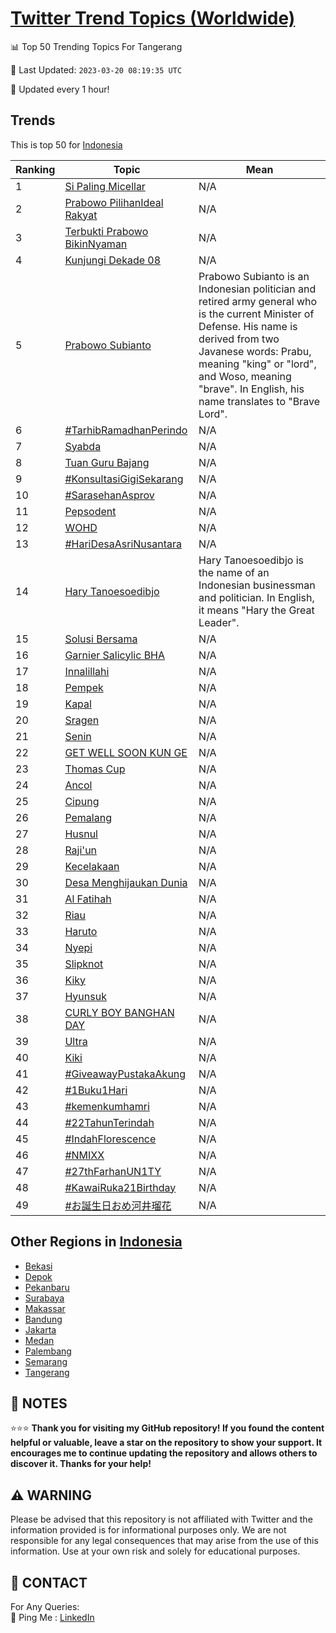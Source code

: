 [Twitter Trend Topics (Worldwide)](https://github.com/ErcinDedeoglu/Twitter-Trend-Topics)
==========


📊 Top 50 Trending Topics For Tangerang

📆 Last Updated: `2023-03-20 08:19:35 UTC`

🔧 Updated every 1 hour!


## Trends

This is top 50 for [Indonesia](</Indonesia>)

| Ranking | Topic | Mean |
| ------- | ------------ | ------------ |
| 1 | [Si Paling Micellar](http://twitter.com/search?q=Si+Paling+Micellar) | N/A |
| 2 | [Prabowo PilihanIdeal Rakyat](http://twitter.com/search?q=Prabowo+PilihanIdeal+Rakyat) | N/A |
| 3 | [Terbukti Prabowo BikinNyaman](http://twitter.com/search?q=Terbukti+Prabowo+BikinNyaman) | N/A |
| 4 | [Kunjungi Dekade 08](http://twitter.com/search?q=Kunjungi+Dekade+08) | N/A |
| 5 | [Prabowo Subianto](http://twitter.com/search?q=Prabowo+Subianto) | Prabowo Subianto is an Indonesian politician and retired army general who is the current Minister of Defense. His name is derived from two Javanese words: Prabu, meaning "king" or "lord", and Woso, meaning "brave". In English, his name translates to "Brave Lord". |
| 6 | [#TarhibRamadhanPerindo](http://twitter.com/search?q=%23TarhibRamadhanPerindo) | N/A |
| 7 | [Syabda](http://twitter.com/search?q=Syabda) | N/A |
| 8 | [Tuan Guru Bajang](http://twitter.com/search?q=Tuan+Guru+Bajang) | N/A |
| 9 | [#KonsultasiGigiSekarang](http://twitter.com/search?q=%23KonsultasiGigiSekarang) | N/A |
| 10 | [#SarasehanAsprov](http://twitter.com/search?q=%23SarasehanAsprov) | N/A |
| 11 | [Pepsodent](http://twitter.com/search?q=Pepsodent) | N/A |
| 12 | [WOHD](http://twitter.com/search?q=WOHD) | N/A |
| 13 | [#HariDesaAsriNusantara](http://twitter.com/search?q=%23HariDesaAsriNusantara) | N/A |
| 14 | [Hary Tanoesoedibjo](http://twitter.com/search?q=Hary+Tanoesoedibjo) | Hary Tanoesoedibjo is the name of an Indonesian businessman and politician. In English, it means "Hary the Great Leader". |
| 15 | [Solusi Bersama](http://twitter.com/search?q=Solusi+Bersama) | N/A |
| 16 | [Garnier Salicylic BHA](http://twitter.com/search?q=Garnier+Salicylic+BHA) | N/A |
| 17 | [Innalillahi](http://twitter.com/search?q=Innalillahi) | N/A |
| 18 | [Pempek](http://twitter.com/search?q=Pempek) | N/A |
| 19 | [Kapal](http://twitter.com/search?q=Kapal) | N/A |
| 20 | [Sragen](http://twitter.com/search?q=Sragen) | N/A |
| 21 | [Senin](http://twitter.com/search?q=Senin) | N/A |
| 22 | [GET WELL SOON KUN GE](http://twitter.com/search?q=GET+WELL+SOON+KUN+GE) | N/A |
| 23 | [Thomas Cup](http://twitter.com/search?q=Thomas+Cup) | N/A |
| 24 | [Ancol](http://twitter.com/search?q=Ancol) | N/A |
| 25 | [Cipung](http://twitter.com/search?q=Cipung) | N/A |
| 26 | [Pemalang](http://twitter.com/search?q=Pemalang) | N/A |
| 27 | [Husnul](http://twitter.com/search?q=Husnul) | N/A |
| 28 | [Raji'un](http://twitter.com/search?q=Raji%27un) | N/A |
| 29 | [Kecelakaan](http://twitter.com/search?q=Kecelakaan) | N/A |
| 30 | [Desa Menghijaukan Dunia](http://twitter.com/search?q=Desa+Menghijaukan+Dunia) | N/A |
| 31 | [Al Fatihah](http://twitter.com/search?q=Al+Fatihah) | N/A |
| 32 | [Riau](http://twitter.com/search?q=Riau) | N/A |
| 33 | [Haruto](http://twitter.com/search?q=Haruto) | N/A |
| 34 | [Nyepi](http://twitter.com/search?q=Nyepi) | N/A |
| 35 | [Slipknot](http://twitter.com/search?q=Slipknot) | N/A |
| 36 | [Kiky](http://twitter.com/search?q=Kiky) | N/A |
| 37 | [Hyunsuk](http://twitter.com/search?q=Hyunsuk) | N/A |
| 38 | [CURLY BOY BANGHAN DAY](http://twitter.com/search?q=CURLY+BOY+BANGHAN+DAY) | N/A |
| 39 | [Ultra](http://twitter.com/search?q=Ultra) | N/A |
| 40 | [Kiki](http://twitter.com/search?q=Kiki) | N/A |
| 41 | [#GiveawayPustakaAkung](http://twitter.com/search?q=%23GiveawayPustakaAkung) | N/A |
| 42 | [#1Buku1Hari](http://twitter.com/search?q=%231Buku1Hari) | N/A |
| 43 | [#kemenkumhamri](http://twitter.com/search?q=%23kemenkumhamri) | N/A |
| 44 | [#22TahunTerindah](http://twitter.com/search?q=%2322TahunTerindah) | N/A |
| 45 | [#IndahFlorescence](http://twitter.com/search?q=%23IndahFlorescence) | N/A |
| 46 | [#NMIXX](http://twitter.com/search?q=%23NMIXX) | N/A |
| 47 | [#27thFarhanUN1TY](http://twitter.com/search?q=%2327thFarhanUN1TY) | N/A |
| 48 | [#KawaiRuka21Birthday](http://twitter.com/search?q=%23KawaiRuka21Birthday) | N/A |
| 49 | [#お誕生日おめ河井瑠花](http://twitter.com/search?q=%23%e3%81%8a%e8%aa%95%e7%94%9f%e6%97%a5%e3%81%8a%e3%82%81%e6%b2%b3%e4%ba%95%e7%91%a0%e8%8a%b1) | N/A |



## Other Regions in [Indonesia](</Indonesia>)

* [Bekasi](</Indonesia/Bekasi.md>)
* [Depok](</Indonesia/Depok.md>)
* [Pekanbaru](</Indonesia/Pekanbaru.md>)
* [Surabaya](</Indonesia/Surabaya.md>)
* [Makassar](</Indonesia/Makassar.md>)
* [Bandung](</Indonesia/Bandung.md>)
* [Jakarta](</Indonesia/Jakarta.md>)
* [Medan](</Indonesia/Medan.md>)
* [Palembang](</Indonesia/Palembang.md>)
* [Semarang](</Indonesia/Semarang.md>)
* [Tangerang](</Indonesia/Tangerang.md>)



## 📝 NOTES

⭐⭐⭐ **Thank you for visiting my GitHub repository! If you found the content helpful or valuable, leave a star on the repository to show your support. It encourages me to continue updating the repository and allows others to discover it. Thanks for your help!**


## ⚠️ WARNING

Please be advised that this repository is not affiliated with Twitter and the information provided is for informational purposes only. We are not responsible for any legal consequences that may arise from the use of this information. Use at your own risk and solely for educational purposes.


## 📨 CONTACT

 For Any Queries:  
            🏓 Ping Me : [LinkedIn](https://www.linkedin.com/in/ercindedeoglu/)

